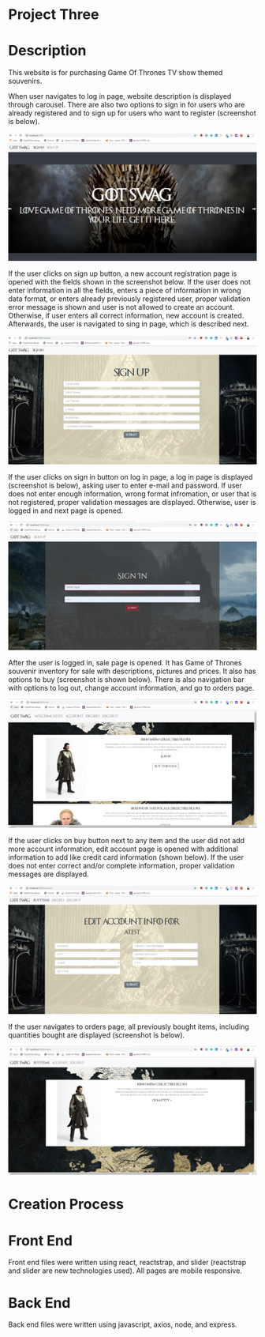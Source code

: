 # Project Three

# Description

This website is for purchasing Game Of Thrones TV show themed souvenirs.

When user navigates to log in page, website description is displayed through carousel. There are also two options to sign in for users who are already registered and to sign up for users who want to register (screenshot is below). 

![home](client/public/images/home.PNG)

If the user clicks on sign up button, a new account registration page is opened with the fields shown in the screenshot below. If the user does not enter information in all the fields, enters a piece of information in wrong data format, or enters already previously registered user, proper validation error message is shown and user is not allowed to create an account. Otherwise, if user enters all correct information, new account is created. Afterwards, the user is navigated to sing in page, which is described next.

![signup](client/public/images/signup.PNG)

If the user clicks on sign in button on log in page, a log in page is displayed (screenshot is below), asking user to enter e-mail and password. If user does not enter enough information, wrong format infromation, or user that is not registered, proper validation messages are displayed. Otherwise, user is logged in and next page is opened.

![signin](client/public/images/signin.PNG)

After the user is logged in, sale page is opened. It has Game of Thrones souvenir inventory for sale with descriptions, pictures and prices. It also has options to buy (screenshot is shown below). There is also navigation bar with options to log out, change account information, and go to orders page.

![sale](client/public/images/sale.PNG)

If the user clicks on buy button next to any item and the user did not add more account information, edit account page is opened with additional information to add like credit card information (shown below). If the user does not enter correct and/or complete information, proper validation messages are displayed.

![account](client/public/images/account.PNG)

If the user navigates to orders page, all previously bought items, including quantities bought are displayed (screenshot is below).

![order](client/public/images/order.PNG)

# Creation Process

# Front End

Front end files were written using react, reactstrap, and slider (reactstrap and slider are new technologies used). All pages are mobile responsive.

# Back End

Back end files were written using javascript, axios, node, and express.

